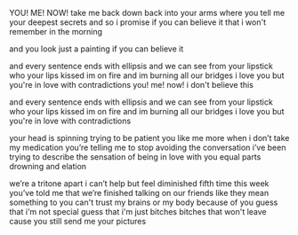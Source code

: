 
YOU! ME! NOW!
take me back down
back into your arms
where you tell me your deepest secrets
and so i promise 
if you can believe it
that i won't remember in the morning

and you look just a painting
if you can believe it

and every sentence ends with ellipsis 
and we can see
from your lipstick who your lips kissed
im on fire and im burning all our bridges
i love you but you're in love with contradictions
you! me! now!
i don't believe this

and every sentence ends with ellipsis 
and we can see
from your lipstick who your lips kissed
im on fire and im burning all our bridges
i love you but you're in love with contradictions


your head is spinning trying to be patient
you like me more when i don’t take my medication
you’re telling me to stop avoiding the conversation
i’ve been trying to describe the sensation
of being in love with you
equal parts drowning and elation







we’re a tritone apart i can’t help but feel diminished
fifth time this week you’ve told me that we’re finished
talking on our friends like they mean something to you
can't trust my brains or my body because of you
guess that i'm not special guess that i'm just bitches
bitches that won't leave cause you still send me your pictures